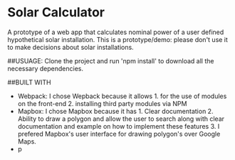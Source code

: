 # Solar Calculator

A prototype of a web app that calculates nominal power of a user defined hypothetical solar installation. This is a prototype/demo: please don't use it to make decisions about solar installations.

##USUAGE:
Clone the project and run 'npm install' to download all the necessary dependencies.

##BUILT WITH

- Webpack: I chose Wepback because it allows 1. for the use of modules on the front-end 2. installing third party modules via NPM
- Mapbox: I chose Mapbox because it has 1. Clear documentation 2. Ability to draw a polygon and allow the user to search along with clear documentation and example on how to implement these features 3. I prefered Mapbox's user interface for drawing polygon's over Google Maps.
- p
